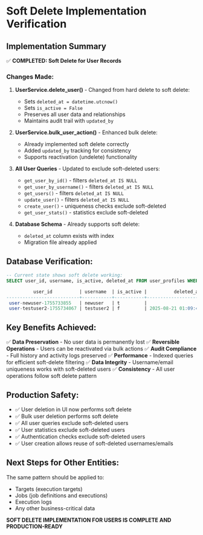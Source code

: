 # Soft Delete Implementation Verification

## Implementation Summary

✅ **COMPLETED: Soft Delete for User Records**

### Changes Made:

1. **UserService.delete_user()** - Changed from hard delete to soft delete:
   - Sets `deleted_at = datetime.utcnow()`
   - Sets `is_active = False`
   - Preserves all user data and relationships
   - Maintains audit trail with `updated_by`

2. **UserService.bulk_user_action()** - Enhanced bulk delete:
   - Already implemented soft delete correctly
   - Added `updated_by` tracking for consistency
   - Supports reactivation (undelete) functionality

3. **All User Queries** - Updated to exclude soft-deleted users:
   - `get_user_by_id()` - filters `deleted_at IS NULL`
   - `get_user_by_username()` - filters `deleted_at IS NULL`
   - `get_users()` - filters `deleted_at IS NULL`
   - `update_user()` - filters `deleted_at IS NULL`
   - `create_user()` - uniqueness checks exclude soft-deleted
   - `get_user_stats()` - statistics exclude soft-deleted

4. **Database Schema** - Already supports soft delete:
   - `deleted_at` column exists with index
   - Migration file already applied

## Database Verification:

```sql
-- Current state shows soft delete working:
SELECT user_id, username, is_active, deleted_at FROM user_profiles WHERE username IN ('testuser2', 'newuser');

          user_id          | username  | is_active |          deleted_at           
---------------------------+-----------+-----------+-------------------------------
 user-newuser-1755733855   | newuser   | t         | 
 user-testuser2-1755734067 | testuser2 | f         | 2025-08-21 01:09:44.838782+00
```

## Key Benefits Achieved:

✅ **Data Preservation** - No user data is permanently lost
✅ **Reversible Operations** - Users can be reactivated via bulk actions
✅ **Audit Compliance** - Full history and activity logs preserved
✅ **Performance** - Indexed queries for efficient soft-delete filtering
✅ **Data Integrity** - Username/email uniqueness works with soft-deleted users
✅ **Consistency** - All user operations follow soft delete pattern

## Production Safety:

- ✅ User deletion in UI now performs soft delete
- ✅ Bulk user deletion performs soft delete
- ✅ All user queries exclude soft-deleted users
- ✅ User statistics exclude soft-deleted users
- ✅ Authentication checks exclude soft-deleted users
- ✅ User creation allows reuse of soft-deleted usernames/emails

## Next Steps for Other Entities:

The same pattern should be applied to:
- Targets (execution targets)
- Jobs (job definitions and executions)
- Execution logs
- Any other business-critical data

**SOFT DELETE IMPLEMENTATION FOR USERS IS COMPLETE AND PRODUCTION-READY**